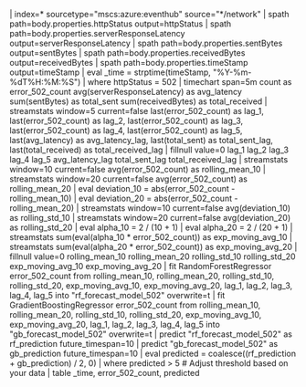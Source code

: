 | index=* sourcetype="mscs:azure:eventhub" source="*/network"
| spath path=body.properties.httpStatus output=httpStatus
| spath path=body.properties.serverResponseLatency output=serverResponseLatency
| spath path=body.properties.sentBytes output=sentBytes
| spath path=body.properties.receivedBytes output=receivedBytes
| spath path=body.properties.timeStamp output=timeStamp
| eval _time = strptime(timeStamp, "%Y-%m-%dT%H:%M:%S")
| where httpStatus = 502
| timechart span=5m count as error_502_count avg(serverResponseLatency) as avg_latency sum(sentBytes) as total_sent sum(receivedBytes) as total_received
| streamstats window=5 current=false 
    last(error_502_count) as lag_1,
    last(error_502_count) as lag_2,
    last(error_502_count) as lag_3,
    last(error_502_count) as lag_4,
    last(error_502_count) as lag_5,
    last(avg_latency) as avg_latency_lag,
    last(total_sent) as total_sent_lag,
    last(total_received) as total_received_lag
| fillnull value=0 lag_1 lag_2 lag_3 lag_4 lag_5 avg_latency_lag total_sent_lag total_received_lag
| streamstats window=10 current=false avg(error_502_count) as rolling_mean_10
| streamstats window=20 current=false avg(error_502_count) as rolling_mean_20
| eval deviation_10 = abs(error_502_count - rolling_mean_10)
| eval deviation_20 = abs(error_502_count - rolling_mean_20)
| streamstats window=10 current=false avg(deviation_10) as rolling_std_10
| streamstats window=20 current=false avg(deviation_20) as rolling_std_20
| eval alpha_10 = 2 / (10 + 1)
| eval alpha_20 = 2 / (20 + 1)
| streamstats sum(eval(alpha_10 * error_502_count)) as exp_moving_avg_10
| streamstats sum(eval(alpha_20 * error_502_count)) as exp_moving_avg_20
| fillnull value=0 rolling_mean_10 rolling_mean_20 rolling_std_10 rolling_std_20 exp_moving_avg_10 exp_moving_avg_20
| fit RandomForestRegressor error_502_count from 
    rolling_mean_10, rolling_mean_20, rolling_std_10, rolling_std_20, 
    exp_moving_avg_10, exp_moving_avg_20, lag_1, lag_2, lag_3, lag_4, lag_5 
    into "rf_forecast_model_502" overwrite=t
| fit GradientBoostingRegressor error_502_count from 
    rolling_mean_10, rolling_mean_20, rolling_std_10, rolling_std_20, 
    exp_moving_avg_10, exp_moving_avg_20, lag_1, lag_2, lag_3, lag_4, lag_5 
    into "gb_forecast_model_502" overwrite=t
| predict "rf_forecast_model_502" as rf_prediction future_timespan=10
| predict "gb_forecast_model_502" as gb_prediction future_timespan=10
| eval predicted = coalesce((rf_prediction + gb_prediction) / 2, 0)
| where predicted > 5  # Adjust threshold based on your data
| table _time, error_502_count, predicted